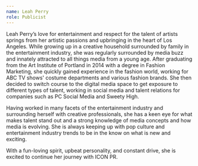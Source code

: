```yaml
---
name: Leah Perry
role: Publicist
---
```


Leah Perry’s love for entertainment and respect for the talent of artists springs from her artistic passions and upbringing in the heart of Los Angeles. While growing up in a creative household surrounded by family in the entertainment industry, she was regularly surrounded by media buzz and innately attracted to all things media from a young age. After graduating from the Art Institute of Portland in 2014 with a degree in Fashion Marketing, she quickly gained experience in the fashion world, working for ABC TV shows' costume departments and various fashion brands. She then decided to switch course to the digital media space to get exposure to different types of talent, working in social media and talent relations for companies such as PC Social Media and Sweety High. 

Having worked in many facets of the entertainment industry and surrounding herself with creative professionals, she has a keen eye for what makes talent stand out and a strong knowledge of media concepts and how media is evolving. She is always keeping up with pop culture and entertainment industry trends to be in the know on what is new and exciting. 

With a fun-loving spirit, upbeat personality, and constant drive, she is excited to continue her journey with ICON PR.